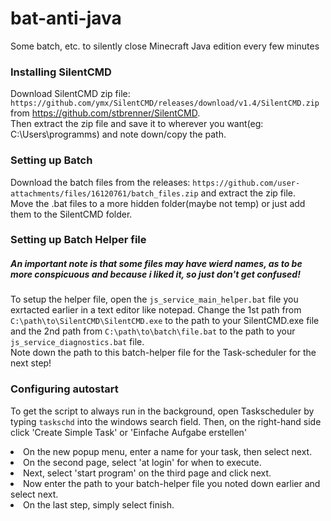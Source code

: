 # bat-anti-java
Some batch, etc. to silently close Minecraft Java edition every few minutes

### Installing SilentCMD
Download SilentCMD zip file: `https://github.com/ymx/SilentCMD/releases/download/v1.4/SilentCMD.zip` from https://github.com/stbrenner/SilentCMD.
<br>
Then extract the zip file and save it to wherever you want(eg: C:\Users\programms) and note down/copy the path.
<br>

### Setting up Batch
Download the batch files from the releases: `https://github.com/user-attachments/files/16120761/batch_files.zip` and extract the zip file.
<br>
Move the .bat files to a more hidden folder(maybe not temp) or just add them to the SilentCMD folder.

### Setting up Batch Helper file
##### An important note is that some files may have wierd names, as to be more conspicuous and because i liked it, so just don't get confused!
To setup the helper file, open the `js_service_main_helper.bat` file you exrtacted earlier in a text editor like notepad.
Change the 1st path from `C:\path\to\SilentCMD\SilentCMD.exe` to the path to your SilentCMD.exe file and the 2nd path from `C:\path\to\batch\file.bat` to the path to your `js_service_diagnostics.bat` file.
<br>
Note down the path to this batch-helper file for the Task-scheduler for the next step!

### Configuring autostart
To get the script to always run in the background, open Taskscheduler by typing `taskschd` into the windows search field.
Then, on the right-hand side click 'Create Simple Task' or 'Einfache Aufgabe erstellen'
<br>
<li>
  On the new popup menu, enter a name for your task, then select next.
</li> <li>
  On the second page, select 'at login' for when to execute.
</li> <li>
  Next, select 'start program' on the third page and click next.
</li> <li>
  Now enter the path to your batch-helper file you noted down earlier and select next.
</li> <li>
  On the last step, simply select finish.
</li>
